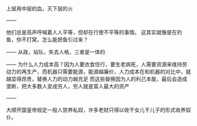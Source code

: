 上层用中层的血，灭下层的火

——

他们总是高声呼喊着人人平等，但却在行使不平等的事情。
这其实就像是在钓鱼，你不打窝，怎么能把鱼引过来？

——
从政，站队，失去人格，三者是一体的

——
为什么人力成本高？因为人要衣食住行，要生老病死，人需要资源来维持劳动力的再生产，而机器只需要能源，能源越廉价，人力成本在和机器的对比中，就越显得昂贵，替换人力的动力越充足
而这些替换因为人的利己本能，最后会造成垄断，把大多数人变成穷人，穷人就是富人最大的资产

——

大顺开国皇帝规定一般人禁养私奴，许多老财只得以收干女儿干儿子的形式收养奴仆。
